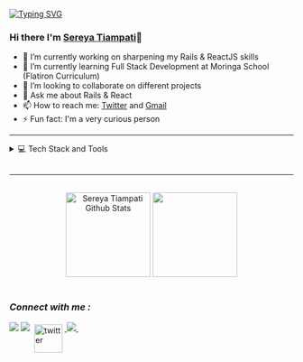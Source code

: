 [![Typing SVG](https://readme-typing-svg.demolab.com/?lines=Hello+there!;My+name+is+Emilly+Tiampati!;Motivated,+Passionate,+Fast-learner)](https://git.io/typing-svg)

### Hi there I'm [Sereya Tiampati](https://www.linkedin.com/in/sereyatiampati)👋

- 🔭 I’m currently working on sharpening my Rails & ReactJS skills
- 🌱 I’m currently learning Full Stack Development at Moringa School (Flatiron Curriculum)
- 👯 I’m looking to collaborate on different projects 
- 💬 Ask me about Rails & React
- 📫 How to reach me: [Twitter](https://twitter.com/emily_tiampati) and [Gmail](https://www.gmail.com)
- ⚡ Fun fact: I'm a very curious person
---

<details align="left">
    <summary>
        💻 Tech Stack and Tools 
    </summary>

![Javascript](https://img.shields.io/badge/Javascript-F0DB4F?style=for-the-badge&labelColor=black&logo=javascript&logoColor=F0DB4F)
![Typescript](https://img.shields.io/badge/Typescript-007acc?style=for-the-badge&labelColor=black&logo=typescript&logoColor=007acc)
![React](https://img.shields.io/badge/-React-61DBFB?style=for-the-badge&labelColor=black&logo=react&logoColor=61DBFB)
![React Native](https://img.shields.io/badge/React_Native-20232A?style=for-the-badge&logo=react&logoColor=61DAFB)
![Next.js](https://img.shields.io/badge/next.js-000000?style=for-the-badge&logo=nextdotjs&logoColor=white)
![Nodejs](https://img.shields.io/badge/Nodejs-3C873A?style=for-the-badge&labelColor=black&logo=node.js&logoColor=3C873A)
![Express.js](https://img.shields.io/badge/Express.js-000000?style=for-the-badge&logo=express&logoColor=white)
![MongoDB](https://img.shields.io/badge/MongoDB-4EA94B?style=for-the-badge&logo=mongodb&logoColor=white)
![HTML](https://img.shields.io/badge/HTML5-E34F26?style=for-the-badge&logo=html5&logoColor=white)
![SASS](https://img.shields.io/badge/CSS3-1572B6?style=for-the-badge&logo=css3&logoColor=white)
![CSS3](https://img.shields.io/badge/Sass-CC6699?style=for-the-badge&logo=sass&logoColor=white)
![VSCode](https://img.shields.io/badge/Visual_Studio-0078d7?style=for-the-badge&logo=visual%20studio&logoColor=white)
![Git](https://img.shields.io/badge/Git-F05032?style=for-the-badge&logo=git&logoColor=white)
![Linux](https://img.shields.io/badge/Linux-FCC624?style=for-the-badge&logo=linux&logoColor=black)

</details>
<br>

---

 <br />
<div align="center"> 
 <img height="150em" alt = "Sereya Tiampati Github Stats" src="https://github-readme-stats.vercel.app/api?username=sereyatiampati&show_icons=true&theme=bear&include_all_commits=true&count_private=true"/>
  <img height="150em" src="https://github-readme-stats.vercel.app/api/top-langs/?username=sereyatiampati&layout=compact&langs_count=7&theme=bear"/>
</div>
 
<br />

### ***Connect with me :***


<a href="https://medium.com/@sereya"><img src="https://img.shields.io/badge/Medium-12100E?style=for-the-badge&logo=medium&logoColor=white" target="_blank"></a>
<a href="mailto:emilytiampati@gmail.com"><img src="https://img.shields.io/badge/-Gmail-%23333?style=for-the-badge&logo=gmail&logoColor=white" target="_blank"></a>
<a href="[https://twitter.com/arnabghosh_co](https://twitter.com/emily_tiampati))">
  <img src="https://logos-world.net/wp-content/uploads/2020/04/Twitter-Logo.png" alt="twitter" style="vertical-align:top; margin:4px; width:50px">
</a>
<a href="https://www.linkedin.com/in/sereyatiampati">
<img src="https://img.shields.io/badge/linkedin%20-%230077B5.svg?&style=for-the-badge&logo=linkedin&logoColor=white"/>
</a>
&nbsp;&nbsp;&nbsp; 

 <br />


